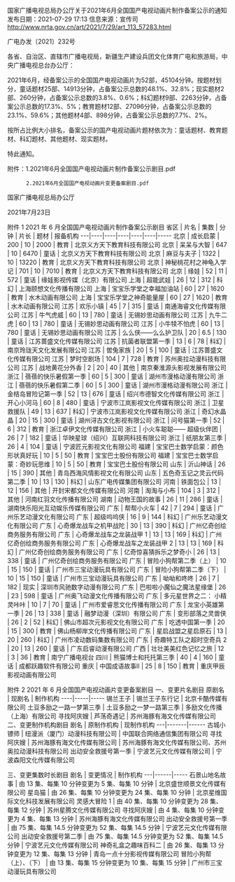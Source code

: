 国家广播电视总局办公厅关于2021年6月全国国产电视动画片制作备案公示的通知
发布日期：2021-07-29 17:13 	信息来源：宣传司 	
http://www.nrta.gov.cn/art/2021/7/29/art_113_57283.html

广电办发〔2021〕232号


各省、自治区、直辖市广播电视局，新疆生产建设兵团文化体育广电和旅游局，中央广播电视总台办公厅：

2021年6月，经备案公示的全国国产电视动画片为52部，45104分钟。按题材划分，童话题材25部、14913分钟，占备案公示总数的48.1%、32.8%；现实题材2部、260分钟，占备案公示总数的3.8%、0.6%；科幻题材9部、2263分钟，占备案公示总数的17.3%、5%；教育题材12部、27096分钟，占备案公示总数的23.1%、59.6%；其他题材4部、898分钟，占备案公示总数的7.7%、2%。

按所占比例大小排名，备案公示的国产电视动画片题材依次为：童话题材、教育题材、科幻题材、其他题材、现实题材。

特此通知。


附件：1.2021年6月全国国产电视动画片制作备案公示剧目.pdf

          2.2021年6月全国国产电视动画片变更备案剧目.pdf



国家广播电视总局办公厅   

2021年7月23日      


附件 1
2021 年 6 月全国国产电视动画片制作备案公示剧目
省区 | 片名 | 集数 | 分钟 | 片长 | 题材 | 报备机构
---|----|----|----|----|----|-----
北京 | 成长启蒙 | 200 | 10 | 2000 | 教育 | 北京义方天下教育科技有限公司
北京 | 呆呆与大智 | 647 | 10 | 6470 | 童话 | 北京义方天下教育科技有限公司
北京 | 麻豆与夫子 | 1322 | 10 | 13220 | 教育 | 北京义方天下教育科技有限公司
北京 | 神秘桃花村之神龟入学记 | 701 | 10 | 7010 | 教育 | 北京义方天下教育科技有限公司
北京 | 缘娃 | 52 | 11 | 572 | 童话 | 缘娃影视传媒（北京）有限公司
上海 | 超能武娃 | 26 | 12 | 312 | 科幻 | 上海颐想文化传播有限公司
上海 | 宝宝乐学堂之幸福加油站 | 60 | 27 | 1620 | 教育 | 水木动画有限公司
上海 | 宝宝乐学堂之神奇能量屋 | 60 | 27 | 1620 | 教育 | 水木动画有限公司
江苏 | 欢乐小镇 | 45 | 7 | 315 | 童话 | 南通海睿文化传媒有限公司
江苏 | 牛气虎威 | 60 | 13 | 780 | 童话 | 无锡妙思动画有限公司
江苏 | 九牛二虎 | 60 | 13 | 780 | 童话 | 无锡妙思动画有限公司
江苏 | 小牛犊不怕虎 | 60 | 13 | 780 | 童话 | 无锡妙思动画有限公司
江苏 | 么么侠——么么护卫队 | 20 | 6.5 | 130 | 童话 | 江苏蔷盛文化传媒有限公司
江苏 | 抗菌者联盟第一季 | 13 | 6 | 78 | 科幻 | 南京玲珑天文化发展有限公司
江苏 | 喾兔家族 | 20 | 5 | 100 | 童话 | 江苏蔷盛文化传媒有限公司
江苏 | 梦时空剧场 | 104 | 7 | 728 | 教育 | 苏州奥拉动漫科技有限公司
江苏 | 战地黄花分外香 | 2 | 20 | 40 | 其他 | 南京秦淮源头影视发展有限公司
浙江 | 蓓蓓的快乐暑假第一季 | 60 | 5 | 300 | 童话 | 湖州市漫格动漫有限公司
浙江 | 蓓蓓的快乐暑假第二季 | 60 | 5 | 300 | 童话 | 湖州市漫格动漫有限公司
浙江 | 金桔岛冒险记第一季 | 52 | 13 | 676 | 童话 | 绍兴市德智文化传媒有限公司
浙江 | 开心小河马 | 60 | 8 | 480 | 童话 | 宁波市江岚影视文化传媒有限公司
浙江 | 卫星救援队 | 49 | 13 | 637 | 科幻 | 宁波市江岚影视文化传媒有限公司
浙江 | 奇幻水晶晶 | 20 | 15 | 300 | 童话 | 湖州浔古文化影视有限公司
浙江 | 问号猫第一季 | 52 | 6 | 312 | 教育 | 浙江卓伊文化传媒有限公司
浙江 | 小火车聪聪—— 超级伙伴团 | 26 | 7 | 182 | 童话 | 华映星球（绍兴）互联网科技有限公司
浙江 | 纸朋友第三季 | 26 | 4 | 104 | 童话 | 宁波匠元影视文化有限公司
福建 | 宝宝巴士数学启蒙：颜色形状真好玩 | 10 | 5 | 50 | 教育 | 宝宝巴士股份有限公司
福建 | 宝宝巴士数学启蒙：奇妙玩思维 | 10 | 5 | 50 | 教育 | 宝宝巴士股份有限公司
山东 | 沂山神话 | 26 | 15 | 390 | 其他 | 青岛西海风情影视文化有限公司
山东 | 五色奇玉记之灵云代码第二季 | 10 | 13 | 130 | 科幻 | 山东广电传媒集团有限公司
河南 | 铁面包公 | 13 | 12 | 156 | 其他 | 开封宋都文化传媒有限公司
河南 | 淘淘与小布 | 104 | 3 | 312 | 其他 | 河南红羽文化传播有限公司
湖南 | 动物王国的故事 | 26 | 11 | 286 | 童话 | 湖南快乐阳光互动娱乐传媒有限公司
广东 | 帮帮小火车 | 42 | 7 | 294 | 童话 | 广州乐艺动漫文化有限公司
广东 | 超级呜呜侠 | 16 | 9 | 144 | 科幻 | 广州乐艺动漫文化有限公司
广东 | 心奇爆龙战车之机甲战陀 | 30 | 13 | 390 | 科幻 | 广州亿奇创绘商务服务有限公司
广东 | 心奇爆龙战车之龙装战甲 1 | 13 | 13 | 169 | 科幻 | 广州亿奇创绘商务服务有限公司
广东 | 心奇爆龙战车之龙装战甲 2 | 13 | 13 | 169 | 科幻 | 广州亿奇创绘商务服务有限公司
广东 | 亿奇惊喜猜拆乐之梦奇小 | 26 | 13 | 338 | 童话 | 广州亿奇创绘商务服务有限公司
广东 | 冒险小狗帮第二季（上） | 10 | 15 | 150 | 童话 | 广州市三宝动漫玩具有限公司
广东 | 冒险小狗帮第二季（下） | 10 | 15 | 150 | 童话 | 广州市三宝动漫玩具有限公司
广东 | 呦呦和咚咚 | 26 | 7 | 182 | 现实 | 深圳市风驰数字动漫有限公司
广东 | 巴啦啦小魔仙之魔法星缘堡 | 26 | 23 | 598 | 童话 | 广州奥飞动漫文化传播有限公司
广东 | 多元星世界之二： 小精灵咔咔 | 10 | 7 | 70 | 童话 | 广州市爱睿思文化传播有限公司
广东 | 龙宝小英雄第一季 | 26 | 13 | 338 | 童话 | 融梦动漫（深圳）有限公司
广东 | 变形部落之灵兽侠 | 26 | 2 | 52 | 科幻 | 佛山市超次元影视文化有限公司
广东 | 吃透中国第一季 | 20 | 15 | 300 | 教育 | 佛山杨柳岸文化传播有限公司
广东 | 星启战盟之星启原石 | 13 | 20 | 260 | 科幻 | 广州市凌动数码集数有限公司
广东 | 奇趣特工队之超时空奇兵 2 | 20 | 13 | 260 | 童话 | 广东启睿动漫有限公司
广西 | 壮壮美美红色记忆之旅 | 12 | 3 | 36 | 教育 | 南宁广播电视台
四川 | 熊猫博士和托托第三季 | 40 | 4 | 160 | 童话 | 成都跃趣软件有限公司
重庆 | 中国成语故事Ⅱ | 25 | 8 | 150 | 教育 | 重庆甲辰影视动画有限公司


附件 2
2021 年 6 月全国国产电视动画片变更备案剧目
一、变更片名剧目
原剧名 | 现剧名 | 制作机构
----|-----|-----
锡兰王子 | 锡兰王子东行记 | 北京卡酷传媒有限公司
土豆多励之一路一梦第三季 | 土豆多励之一梦一路第三季 | 多励文化传播（上海）有限公司
寻找阿庆嫂 | 芦荡奇遇记 | 苏州海豚有海文化传媒有限公司
二、变更制作机构剧目
剧名 | 原制作机构 | 现制作机构
---|-------|------
古城小镖师 | 纽漫派（厦门）动漫科技有限公司 | 中国联合网络通信集团有限公司
寻找阿庆嫂 | 苏州海豚有海文化传媒有限公司 | 苏州海豚有海文化传媒有限公司、苏州奥拉动漫科技有限公司
出动安全救援号第一季 | 宁波艺元文化传媒有限公司 | 宁波森阳文化传媒有限公司

三、变更集数时长剧目
剧名 | 变更情况 | 制作机构
---|------|-----
石景山地名故事 | 由 13 集、每集 10 分钟变更为 5 集、每集 10 分钟 | 北京盛世顺景文化传媒有限公司
星岛猫 | 由 26 集、每集 10 分钟变更为 24 集、每集 10 分钟 | 北京星维国际文化科技发展有限公司
灵感大冒险 1 | 由 40 集、每集 10 分钟变更为 28 集、每集 12 分钟 | 苏州星腾文化传媒有限公司
寻找阿庆嫂 | 由 4 集、每集 10 分钟变更为 4 集、每集 13 分钟 | 苏州海豚有海文化传媒有限公司
出动安全救援号第一季 | 由 75 集、每集 14.5 分钟变更为 52 集、每集 14.5 分钟 | 宁波艺元文化传媒有限公司
出动安全救援号第二季 | 由 75 集、每集 14.5 分钟变更为 52 集、每集 14.5 分钟 | 宁波艺元文化传媒有限公司
神奇礼盒之趣味百科二 | 由 26 集、每集 13 分钟变更为 12 集、每集 13 分钟 | 青岛一点十分影视传媒有限公司
冒险小狗帮（上）、（下） | 由 13 集、每集 15 分钟变更为 10 集、每集 15 分钟 | 广州市三宝动漫玩具有限公司
